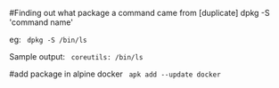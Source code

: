 #Finding out what package a command came from [duplicate]
 dpkg -S 'command name'
 
eg: <code> dpkg -S /bin/ls </code>

Sample output:
  <code> coreutils: /bin/ls </code>


#add package in alpine docker
<code> apk add --update docker </code>
